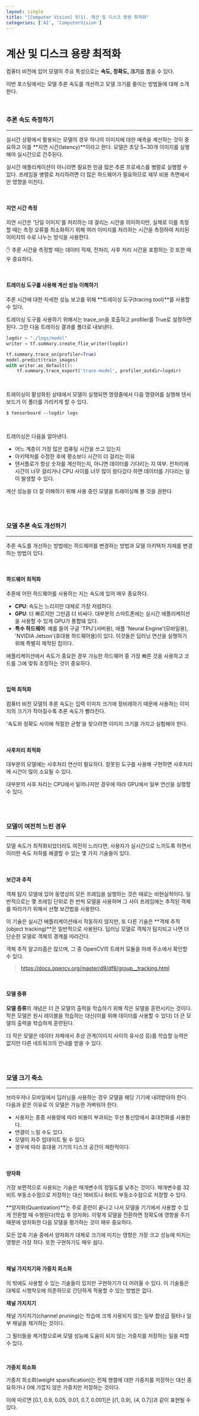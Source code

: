 ```yaml
---
layout: single
title: "[Computer Vision] 9(1). 계산 및 디스크 용량 최적화"
categories: ['AI', 'ComputerVision']
---
```


# 계산 및 디스크 용량 최적화

컴퓨터 비전에 있어 모델의 주요 특성으로는 **속도, 정확도, 크기**를 뽑을 수 있다. 

이번 포스팅에서는 모델 추론 속도를 개선하고 모델 크기를 줄이는 방법들에 대해 소개한다. 

<br>

### 추론 속도 측정하기

---

실시간 상황에서 활용되는 모델의 경우 하나의 이미지에 대한 예측을 계산하는 것이 중요하고 이를 **지연 시간(latency)**이라고 한다. 모델은 초당 5~30개 이미지를 실행해야 실시간으로 간주된다. 

실시간 애플리케이션이 아니라면 필요한 만큼 많은 추론 프로세스를 병렬로 실행할 수 있다. 프레임을 병렬로 처리하려면 더 많은 하드웨어가 필요하므로 재무 비용 측면에서만 영향을 미친다. 

<br>

#### 지연 시간 측정

지연 시간은 '단일 이미지'를 처리하는 데 걸리는 시간을 의미하지만, 실제로 이를 측정할 때는 측정 오류를 최소화하기 위해 여러 이미지를 처리하는 시간을 측정하여 처리된 이미지의 수로 나누는 방식을 사용한다. 

✋ 추론 시간을 측정할 때는 데이터 적재, 전처리, 사후 처리 시간을 포함하는 것 또한 매우 중요하다. 

<br>

#### 트레이싱 도구를 사용해 계산 성능 이해하기

추론 시간에 대한 자세한 성능 보고를 위해 **트레이싱 도구(tracing tool)**를 사용할 수 있다. 

트레이싱 도구를 사용하기 위해서는 trace_on을 호출하고 profiler를 True로 설정하면 된다. 그런 다음 트레이싱 결과를 폴더로 내보낸다. 

```python
logdir = "./logs/model"
writer = tf.summary.create_flie_writer(logdir)

tf.summary.trace_on(profiler=True)
model.predict(train_images)
with writer.as_default():
    tf.summary.trace_export('trace-model', profiler_outdir=logdir)
```

<br>

트레이싱이 활성화된 상태에서 모델이 실행되면 명령줄에서 다음 명령어를 실행해 텐서보드가 이 폴더를 가리키게 할 수 있다. 

```
$ tensorboard --logdir logs
```

<br>

트레이싱은 다음을 알아낸다. 

* 어느 계층이 가장 많은 컴퓨팅 시간을 쓰고 있는지
* 아키텍처를 수정한 후에 평소보다 시간이 더 걸리는 이유
* 텐서플로가 항상 숫자를 계산하는지, 아니면 데이터를 기다리는 지 여부. 전처리에 시간이 너무 걸리거나 CPU 사이를 너무 많이 왔다갔다 하면 데이터를 기다리는 일이 발생할 수 있다. 

계산 성능을 더 잘 이해하기 위해 사용 중인 모델을 트레이싱해 볼 것을 권한다. 

<br>

<br>

### 모델 추론 속도 개선하기

---

추론 속도를 개선하는 방법에는 하드웨어를 변경하는 방법과 모델 아키텍처 자체를 변경하는 방법이 있다. 

<br>

#### 하드웨어 최적화

추론에 어떤 하드웨어를 사용하는 지는 속도에 있어 매우 중요하다. 

* **CPU**: 속도는 느리지만 대체로 가장 저렴하다. 
* **GPU**: 더 빠르지만 그만큼 더 비싸다. 대부분의 스마트폰에는 실시간 애플리케이션을 사용할 수 있게 GPU가 통합돼 있다. 
* **특수 하드웨어**: 예를 들어 구글 'TPU'(서버용), 애플 'Neural Engine'(모바일용), 'NVIDIA Jetson'(휴대용 하드웨어용)이 있다. 이것들은 딥러닝 연산을 실행하기 위해 특별히 제작된 칩이다. 

애플리케이션에서 속도가 중요한 경우 가능한 하드웨어 중 가장 빠른 것을 사용하고 코드를 그에 맞춰 조정하는 것이 중요하다. 

<br>

#### 입력 최적화

컴퓨터 비전 모델의 추론 속도는 입력 이미지 크기에 정비례하기 때문에 사용하는 이미지의 크기가 작아질수록 추론 속도가 빨라진다. 

'속도와 정확도 사이에 적절한 균형'을 찾으려면 이미지 크기를 가지고 실험해야 한다. 

<br>

#### 사후처리 최적화

대부분의 모델에는 사후처리 연산이 필요하다. 잘못된 도구를 사용해 구현하면 사후처리에 시간이 많이 소요될 수 있다. 

대부분의 사후 처리는 CPU에서 일어나지만 경우에 따라 GPU에서 일부 연산을 실행할 수 있다. 

<br>

<br>

### 모델이 여전히 느린 경우

---

모델 속도가 최적화되었더라도 여전히 느리다면, 사용자가 실시간으로 느끼도록 하면서 이러한 속도 저하를 해결할 수 있는 몇 가지 기술들이 있다. 

<br>

#### 보간과 추적

객체 탐지 모델에 있어 동영상의 모든 프레임을 실행하는 것은 때로는 비현실적이다. 일반적으로는 몇 프레임 단위로 한 번씩 모델을 사용하며 그 사이 프레임에는 추적된 객체를 따라가기 위해서 선형 보간법을 사용한다. 

이 기술은 실시간 애플리케이션에서 작동하지 않지만, 또 다른 기술은 **객체 추적(object tracking)**은 일반적으로 사용된다. 딥러닝 모델로 객체가 탐지되고 나면 더 단순한 모델로 객체의 경계를 따라간다. 

객체 추적 알고리즘은 많으며, 그 중 OpenCV의 트래커 모듈을 아래 주소에서 확인할 수 있다. 

> https://docs.opencv.org/master/d9/df8/group__tracking.html

<br>

####  모델 증류

**모델 증류**의 개념은 더 큰 모델의 출력을 학습하기 위해 작은 모델을 훈련시키는 것이다. 작은 모델은 원시 레이블을 학습하는 대신(이를 위해 데이터를 사용할 수 있다) 더 큰 모델의 출력을 학습하게 훈련된다. 

더 작은 모델은 데이터 자체에서 추상 관계(이미지 사이의 유사성 등)를 학습할 능력은 없지만 다른 네트워크의 안내를 받을 수 있다. 

<br>

<br>

### 모델 크기 축소

---

브라우저나 모바일에서 딥러닝을 사용하는 경우 모델을 해당 기기에 내려받아야 한다. 다음과 같은 이유로 이 모델은 가능한 가벼워야 한다. 

* 사용자는 종종 사용량에 따라 비용이 부과되는 무선 통신망에서 휴대전화를 사용한다. 
* 연결이 느릴 수도 있다. 
* 모델이 자주 업데이트 될 수 있다. 
* 경우에 따라 휴대용 기기의 디스크 공간이 제한적이다. 

<br>

#### 양자화

가장 보편적으로 사용되는 기술은 매개변수의 정밀도를 낮추는 것이다. 매개변수를 32비트 부동소수점으로 저장하는 대신 16비트나 8비트 부동소수점으로 저장할 수 있다. 

**양자화(Quantization)**는 주로 훈련이 끝나고 나서 모델을 기기에서 사용할 수 있게 전환할 때 수행된다(학습 후 양자화). 이렇게 모델을 전환하면 정확도에 영향을 주기 때문에 양자화한 다음 모델을 평가하는 것이 매우 중요하다. 

모든 압축 기술 중에서 양자화가 대체로 크기에 미치는 영향은 가장 크고 성능에 미치는 영향은 가장 작다. 또한 구현하기도 매우 쉽다. 

<br>

#### 채널 가지치기와 가중치 희소화

이 밖에도 사용할 수 있는 기술들이 있지만 구현하기가 더 어려울 수 있다. 이 기술들은 대체로 시행착오에 의존하므로 간단하게 적용할 수 있는 방법은 없다. 

**채널 가지치기**

채널 가지치기(channel pruning)는 학습에 크게 사용되지 않는 일부 합성곱 필터나 일부 채널을 제거하는 것이다. 

그 필터들을 제거함으로써 모델 성능에 도움이 되지 않는 가중치를 저장하는 일을 피할 수 있다. 

<br>

**가중치 희소화**

가중치 희소화(weight sparsification)는 전체 행렬에 대한 가중치를 저장하는 대신 중요하거나 0에 가깝지 않은 가중치만 저장하는 것이다. 

이에 따르면 [0.1, 0.9, 0.05, 0.01, 0.7, 0.001]은 [(1, 0.9), (4, 0.7)]과 같이 표현될 수 있다. 



















